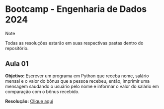 # Bootcamp - Engenharia de Dados 2024

> [!NOTE]
> Todas as resoluções estarão em suas respectivas pastas dentro do repositório.

## Aula 01
**Objetivo:** Escrever um programa em Python que receba nome, salário mensal e o valor do bônus que a pessoa recebeu, então, imprimir uma mensagem saudando o usuário pelo nome e informar o valor do salário em comparação com o bônus recebido.

**Resolução:** [Clique aqui](https://github.com/jpedrosilva/bootcamp-eng-dados/tree/main/src/aula-01)
